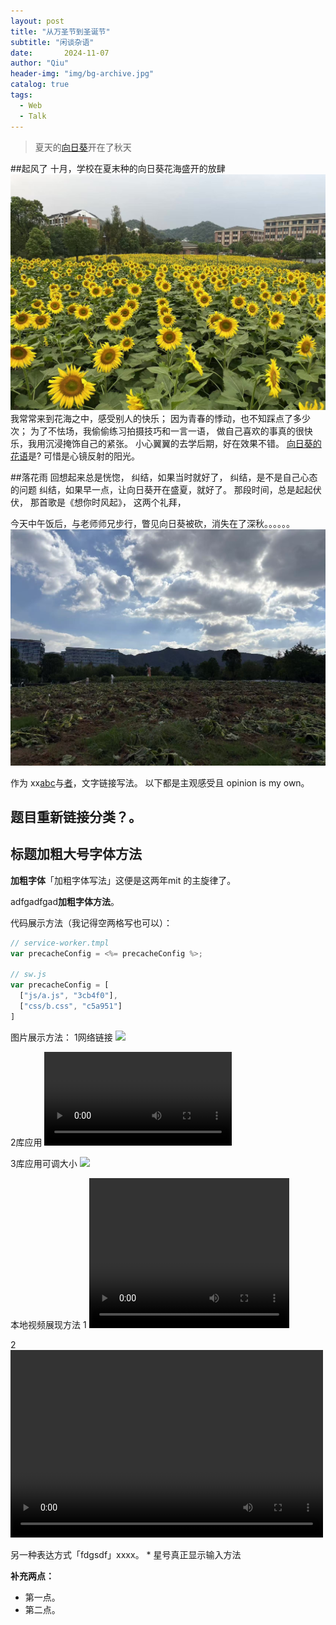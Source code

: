 ```yaml
---
layout: post
title: "从万圣节到圣诞节"
subtitle: "闲谈杂语"
date:       2024-11-07 
author: "Qiu"
header-img: "img/bg-archive.jpg"
catalog: true
tags:
  - Web
  - Talk
---
```


> 夏天的[向日葵](https://baike.baidu.com/item/%E5%90%91%E6%97%A5%E8%91%B5/6106)开在了秋天

##起风了
十月，学校在夏末种的向日葵花海盛开的放肆
![](/img/20241107/shengkai.jpg)
我常常来到花海之中，感受别人的快乐；
因为青春的悸动，也不知踩点了多少次；
为了不怯场，我偷偷练习拍摄技巧和一言一语，
做自己喜欢的事真的很快乐，我用沉浸掩饰自己的紧张。
小心翼翼的去学后期，好在效果不错。
[向日葵的花语](https://baike.baidu.com/item/%E5%90%91%E6%97%A5%E8%91%B5%E8%8A%B1%E8%AF%AD/5040287?fr=ge_ala)是? 可惜是心镜反射的阳光。

##落花雨
回想起来总是恍惚，
纠结，如果当时就好了，
纠结，是不是自己心态的问题
纠结，如果早一点，让向日葵开在盛夏，就好了。
那段时间，总是起起伏伏，
那首歌是《想你时风起》，
这两个礼拜，




今天中午饭后，与老师师兄步行，瞥见向日葵被砍，消失在了深秋。。。。。。
![](/img/20241107/xiangrikui.jpg)



作为 xx[abc](ht/25167289)与[者](httom/p/27853228)，文字链接写法。
以下都是主观感受且 opinion is my own。


题目重新链接分类？。
-------

## 标题加粗大号字体方法
**加粗字体**「加粗字体写法」这便是这两年mit 的主旋律了。

adfgadfgad**加粗字体方法**。


代码展示方法（我记得空两格写也可以）：
```js
// service-worker.tmpl  
var precacheConfig = <%= precacheConfig %>;

// sw.js  
var precacheConfig = [  
  ["js/a.js", "3cb4f0"],   
  ["css/b.css", "c5a951"]  
]
```

图片展示方法：
1网络链接
![](https://pi0_720w.jpg?source=1940ef5c)

2库应用
![](/img/20241107/tree.mp4)

3库应用可调大小
<img class="shadow" src="/img/20241107/tree.mp4" width="260">

本地视频展现方法
1
<video width="320" height="240" controls>
  <source src="/img/20241107/tree.mp4" type="video/mp4">
  <source src="/img/20241107/tree.ogg" type="video/ogg">
  Your browser does not support the video tag.
</video>

2
<video src="/img/20241107/tree.mp4" controls="controls" width="500" height="300">您的浏览器不支持播放该视频！</video>


另一种表达方式「fdgsdf」xxxx。
\* 星号真正显示输入方法

**补充两点：**

*   第一点。
*   第二点。
